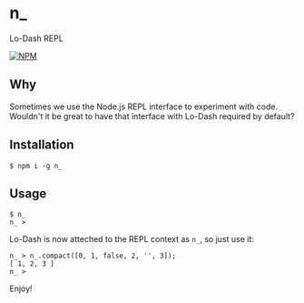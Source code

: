 # n_

Lo-Dash REPL

[![NPM](https://nodei.co/npm/n_.png?downloads=true)](https://nodei.co/npm/n_/)

## Why
Sometimes we use the Node.js REPL interface to experiment with code.
Wouldn't it be great to have that interface with Lo-Dash required by default?

## Installation

```shell
$ npm i -g n_
```

## Usage

```shell
$ n_
n_ >
```

Lo-Dash is now atteched to the REPL context as `n_`, so just use it:

```shell
n_ > n_.compact([0, 1, false, 2, '', 3]);
[ 1, 2, 3 ]
n_ >
```

Enjoy!
